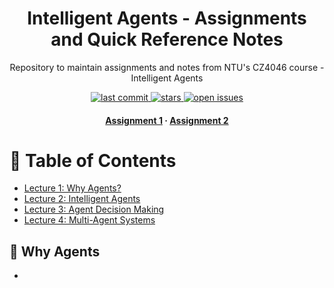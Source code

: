 <div align="center">
  <h1>Intelligent Agents - Assignments and Quick Reference Notes</h1>
  
  <p>
    Repository to maintain assignments and notes from NTU's CZ4046 course - Intelligent Agents
  </p>
  
  
<!-- Badges -->
<p>
  <a href="">
    <img src="https://img.shields.io/github/last-commit/aish21/VirtualEYE-FYP" alt="last commit" />
  </a>
  <a href="https://github.com/aish21/VirtualEYE-FYP/stargazers/">
    <img src="https://img.shields.io/github/stars/aish21/VirtualEYE-FYP" alt="stars" />
  </a>
  <a href="https://github.com/aish21/VirtualEYE-FYP/issues/">
    <img src="https://img.shields.io/github/issues/aish21/VirtualEYE-FYP" alt="open issues" />
  </a>
</p>
   
<h4>
    <a href="Assignment 1/">Assignment 1</a>
  <span> · </span>
    <a href="Assignment 2/">Assignment 2</a>
  </h4>
</div>

<!-- Table of Contents -->
# :star2: Table of Contents

- [Lecture 1: Why Agents?](#why-agents)
- [Lecture 2: Intelligent Agents](#intelligent-agents)
- [Lecture 3: Agent Decision Making](#agent-decision-making)  
- [Lecture 4: Multi-Agent Systems](#mas)

## :notebook_with_decorative_cover: Why Agents
- 
